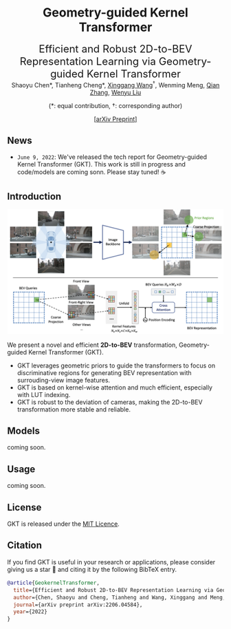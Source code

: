 <div align="center">
<h1> Geometry-guided Kernel Transformer </h1>
<span><font size="5", > Efficient and Robust 2D-to-BEV Representation Learning via Geometry-guided Kernel Transformer
 </font></span>
</br>
Shaoyu Chen*, Tianheng Cheng*, <a href="https://xinggangw.info/">Xinggang Wang</a><sup><span>&#8224;</span></sup>, Wenming Meng, <a href="https://scholar.google.com/citations?user=pCY-bikAAAAJ&hl=zh-CN">Qian Zhang</a>, <a href="http://eic.hust.edu.cn/professor/liuwenyu/"> Wenyu Liu</a>

(<span>*</span>: equal contribution, <span>&#8224;</span>: corresponding author)
<br>
<div><a href="https://arxiv.org/pdf/2206.04584.pdf">[arXiv Preprint]</a></div> 

</div>

## News

* `June 9, 2022`: We've released the tech report for Geometry-guided Kernel Transformer (GKT). This work is still in progress and code/models are coming sonn. Please stay tuned! ☕️

## Introduction

![Framework](./assets/GKT-main.png)

We present a novel and efficient **2D-to-BEV** transformation, Geometry-guided Kernel Transformer (GKT).

* GKT leverages geometric priors to guide the transformers to focus on discriminative regions for generating BEV representation with surrouding-view image features.
* GKT is based on kernel-wise attention and much efficient, especially with LUT indexing.
* GKT is robust to the deviation of cameras, making the 2D-to-BEV transformation more stable and reliable.

## Models

coming soon.

## Usage

coming soon.


## License

GKT is released under the [MIT Licence](LICENSE).

## Citation

If you find GKT is useful in your research or applications, please consider giving us a star &#127775; and citing it by the following BibTeX entry.

```bibtex
@article{GeokernelTransformer,
  title={Efficient and Robust 2D-to-BEV Representation Learning via Geometry-guided Kernel Transformer},
  author={Chen, Shaoyu and Cheng, Tianheng and Wang, Xinggang and Meng, Wenming and Zhang, Qian and Liu, Wenyu},
  journal={arXiv preprint arXiv:2206.04584},
  year={2022}
}
```
